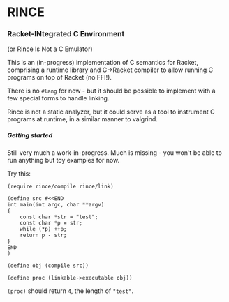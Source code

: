 # RINCE

### Racket-INtegrated C Environment

(or Rince Is Not a C Emulator)

This is an (in-progress) implementation of C semantics for Racket, comprising
a runtime library and C->Racket compiler to allow running C programs on top
of Racket (no FFI!).

There is no `#lang` for now - but it should be possible to implement with
a few special forms to handle linking.

Rince is not a static analyzer, but it could serve as a tool
to instrument C programs at runtime, in a similar manner to valgrind.

##### Getting started

Still very much a work-in-progress. Much is missing - you won't be able
to run anything but toy examples for now.

Try this:

```racket
(require rince/compile rince/link)

(define src #<<END
int main(int argc, char **argv)
{
    const char *str = "test";
    const char *p = str;
    while (*p) ++p;
    return p - str;
}
END
)

(define obj (compile src))

(define proc (linkable->executable obj))
```

`(proc)` should return `4`, the length of `"test"`.
